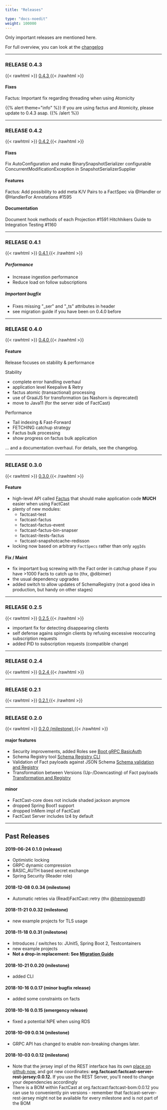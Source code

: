 ```yaml
---
title: "Releases"

type: "docs-noedit"
weight: 100000
---
```


Only important releases are mentioned here.

For full overview, you can look at the [changelog](/about/changelog)

---

### RELEASE 0.4.3

{{< rawhtml >}}
<a
href="https://github.com/factcast/factcast/issues?q=is%3Aissue+milestone%3A0.4.3+">
0.4.3
</a>
{{< /rawhtml >}}

#### Fixes

Factus: Important fix regarding threading when using Atomicity

{{% alert theme="info" %}} If you are using factus and Atomicity, please update to 0.4.3 asap.
{{% /alert %}}

---

### RELEASE 0.4.2

{{< rawhtml >}}
<a
href="https://github.com/factcast/factcast/issues?q=is%3Aissue+milestone%3A0.4.2+">
0.4.2
</a>
{{< /rawhtml >}}

#### Fixes

Fix AutoConfiguration and make BinarySnapshotSerializer configurable
ConcurrentModificationException in SnapshotSerializerSupplier

#### Features

Factus: Add possibility to add meta K/V Pairs to a FactSpec via @Handler or @HandlerFor Annotations #1595

#### Documentation

Document hook methods of each Projection #1591
Hitchhikers Guide to Integration Testing #1160

---

### RELEASE 0.4.1

{{< rawhtml >}}
<a
href="https://github.com/factcast/factcast/issues?q=is%3Aissue+milestone%3A0.4.1+">
0.4.1
</a>
{{< /rawhtml >}}

##### Performance

- Increase ingestion performance
- Reduce load on follow subscriptions

##### Important bugfix

- Fixes missing "\_ser" and "\_ts" attributes in header
- see migration guide if you have been on 0.4.0 before

---

### RELEASE 0.4.0

{{< rawhtml >}}
<a
href="https://github.com/factcast/factcast/issues?q=is%3Aissue+milestone%3A0.4.0+">
0.4.0
</a>
{{< /rawhtml >}}

#### Feature

Release focuses on stability & performance

Stability

- complete error handling overhaul
- application level Keepalive & Retry
- factus atomic (transactional) processing
- use of GraalJS for transformation (as Nashorn is deprecated)
- move to Java11 (for the server side of FactCast)

Performance

- Tail indexing & Fast-Forward
- FETCHING catchup strategy
- Factus bulk processing
- show progress on factus bulk application

... and a documentation overhaul. For details, see the changelog.

---

### RELEASE 0.3.0

{{< rawhtml >}}
<a
href="https://github.com/factcast/factcast/issues?q=is%3Aissue+milestone%3A0.3.0+">
0.3.0
</a>
{{< /rawhtml >}}

#### Feature

- high-level API called [Factus](/usage/factus) that should make application code **MUCH** easier when using FactCast
- plenty of new modules:
  - factcast-test
  - factcast-factus
  - factcast-factus-event
  - factcast-factus-bin-snapser
  - factcast-itests-factus
  - factcast-snapshotcache-redisson
- locking now based on arbitrary `FactSpecs` rather than only `aggIds`

#### Fix / Maint

- fix important bug screwing with the Fact order in catchup phase if you have >1000 Facts to catch up to (thx, @dibimer)
- the usual dependency upgrades
- added switch to allow updates of SchemaRegistry (not a good idea in production, but handy on other stages)

---

### RELEASE 0.2.5

{{< rawhtml >}}
<a
href="https://github.com/factcast/factcast/issues?q=is%3Aissue+milestone%3A0.2.5+">
0.2.5
</a>
{{< /rawhtml >}}

- important fix for detecting disappearing clients
- self defense agains spinngin clients by refusing excessive reoccuring
  subscription requests
- added PID to subscription requests (compatible change)

---

### RELEASE 0.2.4

{{< rawhtml >}}
<a
href="https://github.com/factcast/factcast/issues?q=is%3Aissue+milestone%3A0.2.4+">
0.2.4
</a>
{{< /rawhtml >}}

---

### RELEASE 0.2.1

{{< rawhtml >}}
<a
href="https://github.com/factcast/factcast/issues?q=is%3Aissue+milestone%3A0.2.1+">
0.2.1
</a>
{{< /rawhtml >}}

---

### RELEASE 0.2.0

{{< rawhtml >}}
<a href="https://github.com/factcast/factcast/issues?q=is%3Aissue+milestone%3A0.2.0+">
0.2.0 (milestone)
</a>
{{< /rawhtml >}}

#### major features

- Security improvements, added Roles see [Boot gRPC BasicAuth](/setup/grpc-config-basicauth)
- Schema Registry tool [Schema Registry CLI](/usage/lowlevel/cli/fc-schema-cli/)
- Validation of Fact payloads against JSON Schema [Schema validation and Registry](/concept/schema-registry/)
- Transformation between Versions (Up-/Downcasting) of Fact payloads [Transformation and Registry](/concept/transformation/)

#### minor

- FactCast-core does not include shaded jackson anymore
- dropped Spring Boot1 support
- dropped InMem impl of FactCast
- FactCast Server includes lz4 by default

---

## Past Releases

#### 2019-06-24 0.1.0 (release)

- Optimistic locking
- GRPC dynamic compression
- BASIC_AUTH based secret exchange
- Spring Security (Reader role)

#### 2018-12-08 0.0.34 (milestone)

- Automatic retries via (Read)FactCast::retry (thx <a
  href="https://github.com/henningwendt">@henningwendt</a>)

#### 2018-11-21 0.0.32 (milestone)

- new example projects for TLS usage

#### 2018-11-18 0.0.31 (milestone)

- Introduces / switches to: JUnit5, Spring Boot 2, Testcontainers
- new example projects
- **Not a drop-in replacement: See [Migration Guide](/about/migration)**

#### 2018-10-21 0.0.20 (milestone)

- added CLI

#### 2018-10-16 0.0.17 (minor bugfix release)

- added some constraints on facts

#### 2018-10-16 0.0.15 (emergency release)

- fixed a potential NPE when using RDS

#### 2018-10-09 0.0.14 (milestone)

- GRPC API has changed to enable non-breaking changes later.

#### 2018-10-03 0.0.12 (milestone)

- Note that the jersey impl of the REST interface has its own <a href="https://github.com/Mercateo/factcast-rest-jersey">place on github now.</a> and got new coordinates: **org.factcast:factcast-server-rest-jersey:0.0.12.** If you use the REST Server, you'll need to change your dependencies accordingly
- There is a BOM within FactCast at org.factcast:factcast-bom:0.0.12 you can use to conveniently pin versions - remember that factcast-server-rest-jersey might not be available for every milestone and is not part of the BOM
